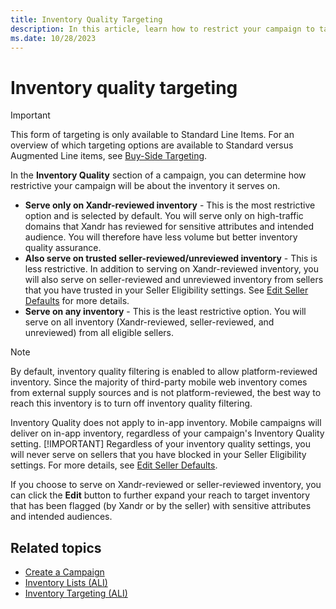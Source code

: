 ```yaml
---
title: Inventory Quality Targeting
description: In this article, learn how to restrict your campaign to target inventory based on inventory quality.
ms.date: 10/28/2023
---
```


# Inventory quality targeting

> [!IMPORTANT]
> This form of targeting is only available to Standard Line Items. For an overview of which targeting options are available to Standard versus Augmented Line items, see [Buy-Side Targeting](buy-side-targeting.md).

In the **Inventory Quality** section of a campaign, you can determine how restrictive your campaign will be about the inventory it serves on.

- **Serve only on Xandr-reviewed inventory** - This is the most restrictive option and is selected by default. You will serve only on high-traffic domains that Xandr has reviewed for sensitive attributes and intended audience. You will therefore have less volume but better inventory quality assurance.
- **Also serve on trusted seller-reviewed/unreviewed inventory** - This is less restrictive. In addition to serving on Xandr-reviewed inventory, you will also serve on seller-reviewed and unreviewed inventory from sellers that you have trusted in your Seller Eligibility settings. See [Edit Seller Defaults](edit-seller-defaults.md) for more details.
- **Serve on any inventory** - This is the least restrictive option. You will serve on all inventory (Xandr-reviewed, seller-reviewed, and unreviewed) from all eligible sellers.

> [!NOTE]
> By default, inventory quality filtering is enabled to allow platform-reviewed inventory. Since the majority of third-party mobile web inventory comes from external supply sources and is not platform-reviewed, the best way to reach this inventory is to turn off inventory quality filtering.
>
> Inventory Quality does not apply to in-app inventory. Mobile campaigns will deliver on in-app inventory, regardless of your campaign's Inventory Quality setting.
> [!IMPORTANT]
> Regardless of your inventory quality settings, you will never serve on sellers that you have blocked in your Seller Eligibility settings. For more details, see [Edit Seller Defaults](edit-seller-defaults.md).

If you choose to serve on Xandr-reviewed or seller-reviewed inventory, you can click the **Edit** button to further expand your reach to target inventory that has been flagged (by Xandr or by the seller) with sensitive attributes and intended audiences.

## Related topics

- [Create a Campaign](create-a-campaign.md)
- [Inventory Lists (ALI)](inventory-lists-ali-only.md)
- [Inventory Targeting (ALI)](inventory-targeting-ali.md)
